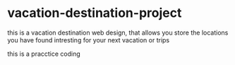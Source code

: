 # vacation-destination-project

this is a vacation destination web design, that allows you store the locations you have found intresting for your next vacation or trips

this is a pracctice coding 
